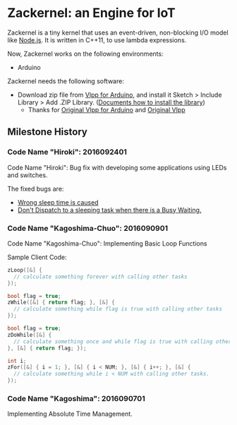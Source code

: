 # Zackernel: an Engine for IoT

Zackernel is a tiny kernel that uses an event-driven, non-blocking I/O model like [Node.js](https://github.com/nodejs/node). It is written in C++11, to use lambda expressions.

Now, Zackernel works on the following environments:

* Arduino

Zackernel needs the following software:

* Download zip file from [Vlpp for Arduino](https://github.com/zackernel/functional-vlpp), and install it Sketch > Include Library > Add .ZIP Library. ([Documents how to install the library](https://www.arduino.cc/en/Guide/Libraries#toc4))
	* Thanks for [Original Vlpp for Arduino](https://github.com/marcusrugger/functional-vlpp) and [Original Vlpp](https://github.com/vczh-libraries/Vlpp) 


## Milestone History

### Code Name "Hiroki": 2016092401

Code Name "Hiroki": Bug fix with developing some applications using LEDs and switches.

The fixed bugs are:

* [Wrong sleep time is caused](https://github.com/zackernel/zackernel/issues/41)
* [Don't Dispatch to a sleeping task when there is a Busy Waiting.](https://github.com/zackernel/zackernel/issues/43)

### Code Name "Kagoshima-Chuo": 2016090901

Code Name "Kagoshima-Chuo": Implementing Basic Loop Functions

Sample Client Code:

```c++
zLoop([&] {
  // calculate something forever with calling other tasks
});

bool flag = true;
zWhile([&] { return flag; }, [&] {
  // calculate something while flag is true with calling other tasks
});

bool flag = true;
zDoWhile([&] {
  // calculate something once and while flag is true with calling other tasks
}, [&] { return flag; });

int i;
zFor([&] { i = 1; }, [&] { i < NUM; }, [&] { i++; }, [&] {
  // calculate something while i < NUM with calling other tasks.
});
```

### Code Name "Kagoshima": 2016090701

Implementing Absolute Time Management.

